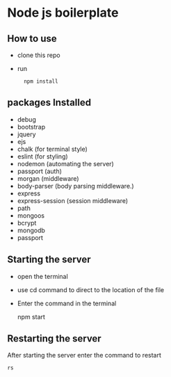 # Node js boilerplate

## How to use
  
- clone this repo
- run
  
        npm install


## packages Installed

- debug
- bootstrap
- jquery
- ejs
- chalk (for terminal style)
- eslint (for styling)
- nodemon (automating the server)
- passport (auth)
- morgan (middleware)
- body-parser (body parsing middleware.)
- express
- express-session (session middleware)
- path
- mongoos
- bcrypt
- mongodb
- passport

## Starting the server
- open the terminal
- use cd command to direct to the location of the file
- Enter the command in the terminal

    npm start

## Restarting the server
After starting the server enter the command to restart

    rs

